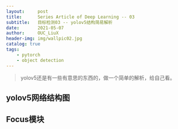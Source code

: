 ```yaml
---
layout:     post
title:      Series Article of Deep Learning -- 03
subtitle:   目标检测03 -- yolov5结构简易解析    
date:       2021-05-07
author:     OUC_LiuX
header-img: img/wallpic02.jpg
catalog: true
tags:
    - pytorch
    - object detection
---
```


<head>
    <script src="https://cdn.mathjax.org/mathjax/latest/MathJax.js?config=TeX-AMS-MML_HTMLorMML" type="text/javascript"></script>
    <script type="text/x-mathjax-config">
        MathJax.Hub.Config({
            tex2jax: {
            skipTags: ['script', 'noscript', 'style', 'textarea', 'pre'],
            inlineMath: [['$','$']]
            }
        });
    </script>
</head>   

> yolov5还是有一些有意思的东西的，做一个简单的解析，给自己看。      

## yolov5网络结构图

## Focus模块

